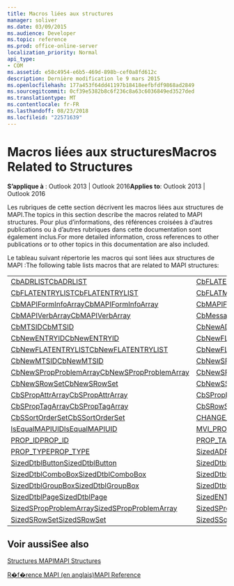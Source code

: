 ```yaml
---
title: Macros liées aux structures
manager: soliver
ms.date: 03/09/2015
ms.audience: Developer
ms.topic: reference
ms.prod: office-online-server
localization_priority: Normal
api_type:
- COM
ms.assetid: e58c4954-e6b5-469d-898b-cef0a8fd612c
description: Dernière modification le 9 mars 2015
ms.openlocfilehash: 177a453f64dd41197b18418eefbfdf9868ad2849
ms.sourcegitcommit: 0cf39e5382b8c6f236c8a63c6036849ed3527ded
ms.translationtype: MT
ms.contentlocale: fr-FR
ms.lasthandoff: 08/23/2018
ms.locfileid: "22571639"
---
```

# <a name="macros-related-to-structures"></a><span data-ttu-id="6b585-103">Macros liées aux structures</span><span class="sxs-lookup"><span data-stu-id="6b585-103">Macros Related to Structures</span></span>

  
  
<span data-ttu-id="6b585-104">**S’applique à** : Outlook 2013 | Outlook 2016</span><span class="sxs-lookup"><span data-stu-id="6b585-104">**Applies to**: Outlook 2013 | Outlook 2016</span></span> 
  
<span data-ttu-id="6b585-105">Les rubriques de cette section décrivent les macros liées aux structures de MAPI.</span><span class="sxs-lookup"><span data-stu-id="6b585-105">The topics in this section describe the macros related to MAPI structures.</span></span> <span data-ttu-id="6b585-106">Pour plus d’informations, des références croisées à d’autres publications ou à d’autres rubriques dans cette documentation sont également inclus.</span><span class="sxs-lookup"><span data-stu-id="6b585-106">For more detailed information, cross references to other publications or to other topics in this documentation are also included.</span></span> 
  
<span data-ttu-id="6b585-107">Le tableau suivant répertorie les macros qui sont liées aux structures de MAPI :</span><span class="sxs-lookup"><span data-stu-id="6b585-107">The following table lists macros that are related to MAPI structures:</span></span>
  
|||
|:-----|:-----|
|[<span data-ttu-id="6b585-108">CbADRLIST</span><span class="sxs-lookup"><span data-stu-id="6b585-108">CbADRLIST</span></span>](cbadrlist.md) <br/> |[<span data-ttu-id="6b585-109">CbFLATENTRY</span><span class="sxs-lookup"><span data-stu-id="6b585-109">CbFLATENTRY</span></span>](cbflatentry.md) <br/> |
|[<span data-ttu-id="6b585-110">CbFLATENTRYLIST</span><span class="sxs-lookup"><span data-stu-id="6b585-110">CbFLATENTRYLIST</span></span>](cbflatentrylist.md) <br/> |[<span data-ttu-id="6b585-111">CbFLATMTSIDLIST</span><span class="sxs-lookup"><span data-stu-id="6b585-111">CbFLATMTSIDLIST</span></span>](cbflatmtsidlist.md) <br/> |
|[<span data-ttu-id="6b585-112">CbMAPIFormInfoArray</span><span class="sxs-lookup"><span data-stu-id="6b585-112">CbMAPIFormInfoArray</span></span>](cbmapiforminfoarray.md) <br/> |[<span data-ttu-id="6b585-113">CbMAPIFormPropArray</span><span class="sxs-lookup"><span data-stu-id="6b585-113">CbMAPIFormPropArray</span></span>](cbmapiformproparray.md) <br/> |
|[<span data-ttu-id="6b585-114">CbMAPIVerbArray</span><span class="sxs-lookup"><span data-stu-id="6b585-114">CbMAPIVerbArray</span></span>](cbmapiverbarray.md) <br/> |[<span data-ttu-id="6b585-115">CbMessageClassArray</span><span class="sxs-lookup"><span data-stu-id="6b585-115">CbMessageClassArray</span></span>](cbmessageclassarray.md) <br/> |
|[<span data-ttu-id="6b585-116">CbMTSID</span><span class="sxs-lookup"><span data-stu-id="6b585-116">CbMTSID</span></span>](cbmtsid.md) <br/> |[<span data-ttu-id="6b585-117">CbNewADRLIST</span><span class="sxs-lookup"><span data-stu-id="6b585-117">CbNewADRLIST</span></span>](cbnewadrlist.md) <br/> |
|[<span data-ttu-id="6b585-118">CbNewENTRYID</span><span class="sxs-lookup"><span data-stu-id="6b585-118">CbNewENTRYID</span></span>](cbnewentryid.md) <br/> |[<span data-ttu-id="6b585-119">CbNewFLATENTRY</span><span class="sxs-lookup"><span data-stu-id="6b585-119">CbNewFLATENTRY</span></span>](cbnewflatentry.md) <br/> |
|[<span data-ttu-id="6b585-120">CbNewFLATENTRYLIST</span><span class="sxs-lookup"><span data-stu-id="6b585-120">CbNewFLATENTRYLIST</span></span>](cbnewflatentrylist.md) <br/> |[<span data-ttu-id="6b585-121">CbNewFLATMTSIDLIST</span><span class="sxs-lookup"><span data-stu-id="6b585-121">CbNewFLATMTSIDLIST</span></span>](cbnewflatmtsidlist.md) <br/> |
|[<span data-ttu-id="6b585-122">CbNewMTSID</span><span class="sxs-lookup"><span data-stu-id="6b585-122">CbNewMTSID</span></span>](cbnewmtsid.md) <br/> |[<span data-ttu-id="6b585-123">CbNewSPropAttrArray</span><span class="sxs-lookup"><span data-stu-id="6b585-123">CbNewSPropAttrArray</span></span>](cbnewspropattrarray.md) <br/> |
|[<span data-ttu-id="6b585-124">CbNewSPropProblemArray</span><span class="sxs-lookup"><span data-stu-id="6b585-124">CbNewSPropProblemArray</span></span>](cbnewspropproblemarray.md) <br/> |[<span data-ttu-id="6b585-125">CbNewSPropTagArray</span><span class="sxs-lookup"><span data-stu-id="6b585-125">CbNewSPropTagArray</span></span>](cbnewsproptagarray.md) <br/> |
|[<span data-ttu-id="6b585-126">CbNewSRowSet</span><span class="sxs-lookup"><span data-stu-id="6b585-126">CbNewSRowSet</span></span>](cbnewsrowset.md) <br/> |[<span data-ttu-id="6b585-127">CbNewSSortOrderSet</span><span class="sxs-lookup"><span data-stu-id="6b585-127">CbNewSSortOrderSet</span></span>](cbnewssortorderset.md) <br/> |
|[<span data-ttu-id="6b585-128">CbSPropAttrArray</span><span class="sxs-lookup"><span data-stu-id="6b585-128">CbSPropAttrArray</span></span>](cbspropattrarray.md) <br/> |[<span data-ttu-id="6b585-129">CbSPropProblemArray</span><span class="sxs-lookup"><span data-stu-id="6b585-129">CbSPropProblemArray</span></span>](cbspropproblemarray.md) <br/> |
|[<span data-ttu-id="6b585-130">CbSPropTagArray</span><span class="sxs-lookup"><span data-stu-id="6b585-130">CbSPropTagArray</span></span>](cbsproptagarray.md) <br/> |[<span data-ttu-id="6b585-131">CbSRowSet</span><span class="sxs-lookup"><span data-stu-id="6b585-131">CbSRowSet</span></span>](cbsrowset.md) <br/> |
|[<span data-ttu-id="6b585-132">CbSSortOrderSet</span><span class="sxs-lookup"><span data-stu-id="6b585-132">CbSSortOrderSet</span></span>](cbssortorderset.md) <br/> |[<span data-ttu-id="6b585-133">CHANGE_PROP_TYPE</span><span class="sxs-lookup"><span data-stu-id="6b585-133">CHANGE_PROP_TYPE</span></span>](change_prop_type.md) <br/> |
|[<span data-ttu-id="6b585-134">IsEqualMAPIUID</span><span class="sxs-lookup"><span data-stu-id="6b585-134">IsEqualMAPIUID</span></span>](isequalmapiuid.md) <br/> |[<span data-ttu-id="6b585-135">MVI_PROP</span><span class="sxs-lookup"><span data-stu-id="6b585-135">MVI_PROP</span></span>](mvi_prop.md) <br/> |
|[<span data-ttu-id="6b585-136">PROP_ID</span><span class="sxs-lookup"><span data-stu-id="6b585-136">PROP_ID</span></span>](prop_id.md) <br/> |[<span data-ttu-id="6b585-137">PROP_TAG</span><span class="sxs-lookup"><span data-stu-id="6b585-137">PROP_TAG</span></span>](prop_tag.md) <br/> |
|[<span data-ttu-id="6b585-138">PROP_TYPE</span><span class="sxs-lookup"><span data-stu-id="6b585-138">PROP_TYPE</span></span>](prop_type.md) <br/> |[<span data-ttu-id="6b585-139">SizedADRLIST</span><span class="sxs-lookup"><span data-stu-id="6b585-139">SizedADRLIST</span></span>](sizedadrlist.md) <br/> |
|[<span data-ttu-id="6b585-140">SizedDtblButton</span><span class="sxs-lookup"><span data-stu-id="6b585-140">SizedDtblButton</span></span>](sizeddtblbutton.md) <br/> |[<span data-ttu-id="6b585-141">SizedDtblCheckBox</span><span class="sxs-lookup"><span data-stu-id="6b585-141">SizedDtblCheckBox</span></span>](sizeddtblcheckbox.md) <br/> |
|[<span data-ttu-id="6b585-142">SizedDtblComboBox</span><span class="sxs-lookup"><span data-stu-id="6b585-142">SizedDtblComboBox</span></span>](sizeddtblcombobox.md) <br/> |[<span data-ttu-id="6b585-143">SizedDtblEdit</span><span class="sxs-lookup"><span data-stu-id="6b585-143">SizedDtblEdit</span></span>](sizeddtbledit.md) <br/> |
|[<span data-ttu-id="6b585-144">SizedDtblGroupBox</span><span class="sxs-lookup"><span data-stu-id="6b585-144">SizedDtblGroupBox</span></span>](sizeddtblgroupbox.md) <br/> |[<span data-ttu-id="6b585-145">SizedDtblLabel</span><span class="sxs-lookup"><span data-stu-id="6b585-145">SizedDtblLabel</span></span>](sizeddtbllabel.md) <br/> |
|[<span data-ttu-id="6b585-146">SizedDtblPage</span><span class="sxs-lookup"><span data-stu-id="6b585-146">SizedDtblPage</span></span>](sizeddtblpage.md) <br/> |[<span data-ttu-id="6b585-147">SizedENTRYID</span><span class="sxs-lookup"><span data-stu-id="6b585-147">SizedENTRYID</span></span>](sizedentryid.md) <br/> |
|[<span data-ttu-id="6b585-148">SizedSPropProblemArray</span><span class="sxs-lookup"><span data-stu-id="6b585-148">SizedSPropProblemArray</span></span>](sizedspropproblemarray.md) <br/> |[<span data-ttu-id="6b585-149">SizedSPropTagArray</span><span class="sxs-lookup"><span data-stu-id="6b585-149">SizedSPropTagArray</span></span>](sizedsproptagarray.md) <br/> |
|[<span data-ttu-id="6b585-150">SizedSRowSet</span><span class="sxs-lookup"><span data-stu-id="6b585-150">SizedSRowSet</span></span>](sizedsrowset.md) <br/> |[<span data-ttu-id="6b585-151">SizedSSortOrderSet</span><span class="sxs-lookup"><span data-stu-id="6b585-151">SizedSSortOrderSet</span></span>](sizedssortorderset.md) <br/> |
   
## <a name="see-also"></a><span data-ttu-id="6b585-152">Voir aussi</span><span class="sxs-lookup"><span data-stu-id="6b585-152">See also</span></span>



[<span data-ttu-id="6b585-153">Structures MAPI</span><span class="sxs-lookup"><span data-stu-id="6b585-153">MAPI Structures</span></span>](mapi-structures.md)


[<span data-ttu-id="6b585-154">R�f�rence MAPI (en anglais)</span><span class="sxs-lookup"><span data-stu-id="6b585-154">MAPI Reference</span></span>](mapi-reference.md)

